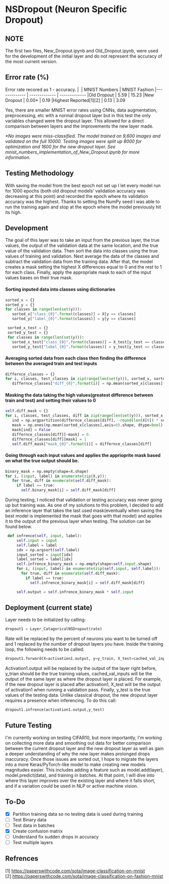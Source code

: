 # NSDropout (Neuron Specific Dropout)

## NOTE ##
The first two files, New_Dropout.ipynb and Old_Dropout.ipynb, were used for the development of the initial layer and do not represent the accuracy of the most current version.

## Error rate (%) ##
Error rate recored as 1 - accuracy.
|   &#xfeff;             | MNIST Numbers | MNIST Fashion
|-------------           | ------------- | -------------
|Old Dropout             | 5.59          | 15.23
|New Dropout             | 0.00*         | 0.19
|Highest Reported[1][2]  | 0.13          | 3.09

Yes, there are smaller MNIST error rates using CNNs, data augmentation, preprocessing, etc with a normal dropout layer but in this test the only variables changed were the dropout layer. This allowed for a direct comparison between layers and the improvements the new layer made.

 _*No images were miss-classified. The model trained on 9,600 images and validated on the full 10000. Testing images were split up 8000 for optimization and 1600 for the new dropout layer. See mnist_numbers_implementation_of_New_Dropout.ipynb for more information._

## Testing Methodology ##

With saving the model from the best epoch not set up I let every model run for 1000 epochs (both old dropout models' validation accuracy was decreasing at this point) and recorded the epoch where its validation accuracy was the highest. Thanks to setting the NumPy seed I was able to run the training again and stop at the epoch where the model previously hit its high.

## Development ##

The goal of this layer was to take an input from the previous layer, the true values, the output of the validation data at the same location, and the true value of the validation data. Then sort the data into classes using the true values of training and validation. Next average the data of the classes and subtract the validation data from the training data. After that, the model creates a mask setting the highest X differences equal to 0 and the rest to 1 for each class. Finally, apply the appropriate mask to each of the input values bases on their true mask. 

#### Sorting inputed data into classes using dictionaries ####
```python
sorted_x = {}
sorted_y = {}
for classes in range(len(set(y))):
   sorted_x["class_{0}".format(classes)] = X[y == classes]
   sorted_y["label_{0}".format(classes)] = y[y == classes]

 sorted_x_test = {}
 sorted_y_test = {}
 for classes in range(len(set(y))):
   sorted_x_test["class_{0}".format(classes)] = X_test[y_test == classes]
   sorted_y_test["label_{0}".format(classes)] = y_test[y_test == classes]
```

#### Averaging sorted data from each class then finding the difference between the averaged train and test inputs ####
```python
differnce_classes = {}
for i, classes, test_classes in zip(range(len(set(y))), sorted_x, sorted_x_test):
   differnce_classes["diff_{0}".format(i)] = np.mean(sorted_x[classes], axis=0) - np.mean(sorted_x_test[classes], axis=0)
```

#### Masking the data taking the high values(greatest difference between train and test) and setting their values to 0 ####
```python
self.diff_mask = {}
for i, classes, test_classes, diff in zip(range(len(set(y))), sorted_x, sorted_x_test, differnce_classes):
   ind = np.argpartition(differnce_classes[diff], -round(len(X[0]) * self.rate))[-round(len(X[0]) * self.rate):]
   mask = np.ones(np.mean(sorted_x[classes],axis=0).shape, dtype=bool)
   mask[ind] = False
   differnce_classes[diff][~mask] = 0.
   differnce_classes[diff][mask] = 1
   self.diff_mask["mask_{0}".format(i)] = differnce_classes[diff]
```

#### Going through each input values and applies the apprioprite mask based on what the true output should be. ####
```python
binary_mask = np.empty(shape=X.shape)
for i, (input, label) in enumerate(zip(X,y)): 
   for true, diff in enumerate(self.diff_mask):
     if label == true:
       self.binary_mask[i] = self.diff_mask[diff]
```

During testing, I noticed that validation or testing accuracy was never going up but training was. As one of my solutions to this problem, I decided to add an inference layer that takes the last used mask(eventually when saving the best model is implemented the mask that goes with that model) and applies it to the output of the previous layer when testing. The solution can be found below.
```python
 def infrence(self, input, label):
     self.input = input
     self.label = label
     idx = np.argsort(self.label)
     input_sorted = input[idx]
     label_sorted = label[idx]
     self.infrence_binary_mask = np.empty(shape=self.input.shape)
     for i, (input, label) in enumerate(zip(self.input, self.label)):
       for true, diff in enumerate(self.diff_mask):
         if label == true:
           self.infrence_binary_mask[i] = self.diff_mask[diff]

     self.output = self.infrence_binary_mask * self.input
```
## Deployment (current state) ##

Layer needs to be initialized by calling:
```python
dropout1 = Layer_CatagoricalNSDropout(rate)
```
Rate will be replaced by the percent of neurons you want to be turned off and 1 replaced by the number of dropout layers you have. Inside the training loop, the following needs to be called:
```python
dropout1.forward(X=activation1.output, y=y_train, X_test=cached_val_inputs, y_test=y_test)
```
Activation1.output will be replaced by the output of the layer right before, y_trian should be the true training values, cached_val_inputs will be the output of the same layer as where the dropout layer is placed. For example, if the new dropout layer is placed after activation1, X_test will be the output of activation1 when running a validation pass. Finally, y_test is the true values of the testing data. Unlike classical dropout, the new dropout layer requires a presence when inferencing. To do this call:
```python
dropout1.infrence(activation1.output,y_test)
```
## Future Testing ##

I'm currently working on testing CIFAR10, but more importantly, I'm working on collecting more data and smoothing out data for better comparison between the current dropout layer and the new dropout layer as well as gain a deeper understanding of why the new layer makes prolonged drops inaccuracy. Once those issues are sorted out, I hope to migrate the layers into a more Keras/PyTorch-like model to make creating new models magnitudes easier. This includes adding a feature such as model.add(layer), model.predict(data), and training in batches. At that point, I will dive into where this layer improves over the existing layer and where it falls short, and if a variation could be used in NLP or active machine vision. 

## To-Do ##

- [X] Partition training data so no testing data is used during training
- [ ] Test Binary data
- [ ] Test data in batches
- [X] Create confusion matrix
- [ ] Understand fix sudden drops in accuracy
- [ ] Test multiple layers

## Refrences ##

[1] https://paperswithcode.com/sota/image-classification-on-mnist \
[2] https://paperswithcode.com/sota/image-classification-on-fashion-mnist

